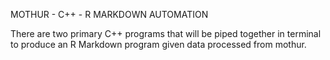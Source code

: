 MOTHUR - C++ - R MARKDOWN AUTOMATION

There are two primary C++ programs that will be piped together in terminal to produce an R Markdown program given data processed from mothur.
